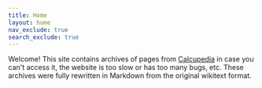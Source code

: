 ```yaml
---
title: Home
layout: home
nav_exclude: true
search_exclude: true
---
```


Welcome! This site contains archives of pages from [Calcupedia](https://gwe.42web.io/calcupedia) in case you can't access it, the website is too slow or has too many bugs, etc.
These archives were fully rewritten in Markdown from the original wikitext format.
